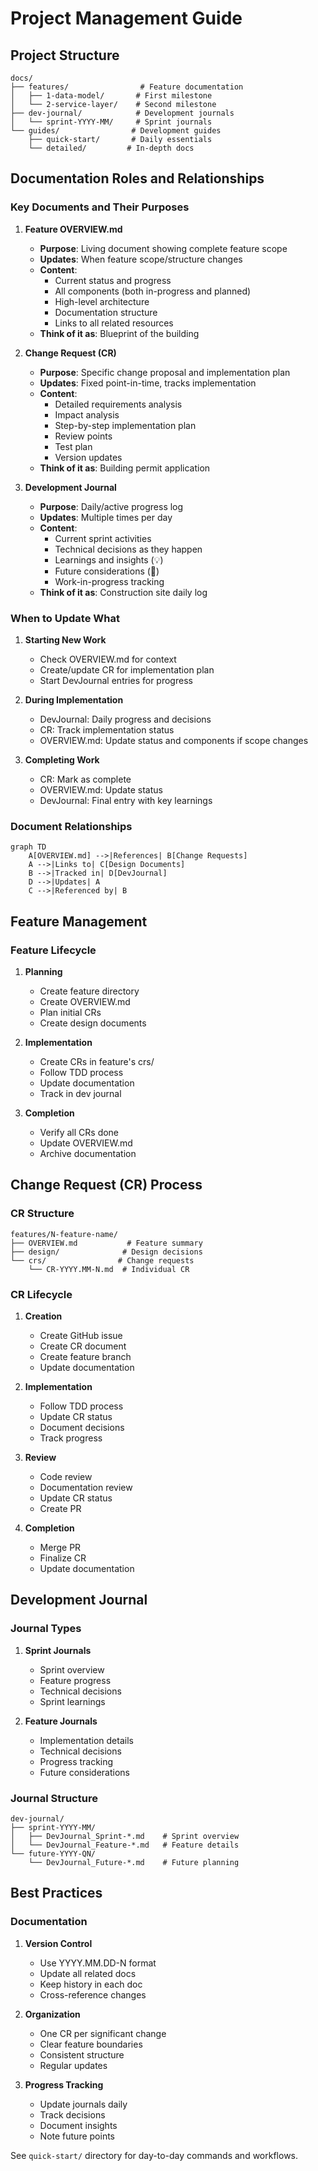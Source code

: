 # Project Management Guide

## Project Structure
```
docs/
├── features/                # Feature documentation
│   ├── 1-data-model/       # First milestone
│   └── 2-service-layer/    # Second milestone
├── dev-journal/            # Development journals
│   └── sprint-YYYY-MM/     # Sprint journals
└── guides/                # Development guides
    ├── quick-start/       # Daily essentials
    └── detailed/         # In-depth docs
```

## Documentation Roles and Relationships

### Key Documents and Their Purposes

1. **Feature OVERVIEW.md**
   - **Purpose**: Living document showing complete feature scope
   - **Updates**: When feature scope/structure changes
   - **Content**:
     - Current status and progress
     - All components (both in-progress and planned)
     - High-level architecture
     - Documentation structure
     - Links to all related resources
   - **Think of it as**: Blueprint of the building

2. **Change Request (CR)**
   - **Purpose**: Specific change proposal and implementation plan
   - **Updates**: Fixed point-in-time, tracks implementation
   - **Content**:
     - Detailed requirements analysis
     - Impact analysis
     - Step-by-step implementation plan
     - Review points
     - Test plan
     - Version updates
   - **Think of it as**: Building permit application

3. **Development Journal**
   - **Purpose**: Daily/active progress log
   - **Updates**: Multiple times per day
   - **Content**:
     - Current sprint activities
     - Technical decisions as they happen
     - Learnings and insights (💡)
     - Future considerations (🔄)
     - Work-in-progress tracking
   - **Think of it as**: Construction site daily log

### When to Update What

1. **Starting New Work**
   - Check OVERVIEW.md for context
   - Create/update CR for implementation plan
   - Start DevJournal entries for progress

2. **During Implementation**
   - DevJournal: Daily progress and decisions
   - CR: Track implementation status
   - OVERVIEW.md: Update status and components if scope changes

3. **Completing Work**
   - CR: Mark as complete
   - OVERVIEW.md: Update status
   - DevJournal: Final entry with key learnings

### Document Relationships
```mermaid
graph TD
    A[OVERVIEW.md] -->|References| B[Change Requests]
    A -->|Links to| C[Design Documents]
    B -->|Tracked in| D[DevJournal]
    D -->|Updates| A
    C -->|Referenced by| B
```

## Feature Management

### Feature Lifecycle
1. **Planning**
   - Create feature directory
   - Create OVERVIEW.md
   - Plan initial CRs
   - Create design documents

2. **Implementation**
   - Create CRs in feature's crs/
   - Follow TDD process
   - Update documentation
   - Track in dev journal

3. **Completion**
   - Verify all CRs done
   - Update OVERVIEW.md
   - Archive documentation

## Change Request (CR) Process

### CR Structure
```
features/N-feature-name/
├── OVERVIEW.md           # Feature summary
├── design/              # Design decisions
└── crs/                # Change requests
    └── CR-YYYY.MM-N.md  # Individual CR
```

### CR Lifecycle
1. **Creation**
   - Create GitHub issue
   - Create CR document
   - Create feature branch
   - Update documentation

2. **Implementation**
   - Follow TDD process
   - Update CR status
   - Document decisions
   - Track progress

3. **Review**
   - Code review
   - Documentation review
   - Update CR status
   - Create PR

4. **Completion**
   - Merge PR
   - Finalize CR
   - Update documentation

## Development Journal

### Journal Types
1. **Sprint Journals**
   - Sprint overview
   - Feature progress
   - Technical decisions
   - Sprint learnings

2. **Feature Journals**
   - Implementation details
   - Technical decisions
   - Progress tracking
   - Future considerations

### Journal Structure
```
dev-journal/
├── sprint-YYYY-MM/
│   ├── DevJournal_Sprint-*.md    # Sprint overview
│   └── DevJournal_Feature-*.md   # Feature details
└── future-YYYY-QN/
    └── DevJournal_Future-*.md    # Future planning
```

## Best Practices

### Documentation
1. **Version Control**
   - Use YYYY.MM.DD-N format
   - Update all related docs
   - Keep history in each doc
   - Cross-reference changes

2. **Organization**
   - One CR per significant change
   - Clear feature boundaries
   - Consistent structure
   - Regular updates

3. **Progress Tracking**
   - Update journals daily
   - Track decisions
   - Document insights
   - Note future points

See `quick-start/` directory for day-to-day commands and workflows.
